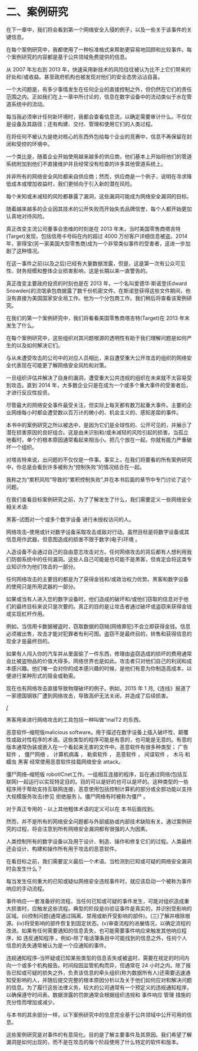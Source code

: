 # 二、案例研究

在下一章中，我们将会看到第一个网络安全入侵的例子，以及一些关于该事件的关键信息。

在每个案例研究中，我都使用了一种标准格式来帮助更容易地回顾和比较事件。每个案例研究的内容都是基于公共领域免费提供的信息。

从 2007 年左右到 2013 年，快速采用新技术的风险往往被认为比不上它们带来的好处和/或收益。甚至政府机构也被发现对他们的安全态势沾沾自喜。

一个大问题是，有多少事情发生在任何企业的直接控制之外，但仍然在它们的责任范围之内。正如我们在上一章中所讨论的，信息在数字设备中的流动类似于水在管道系统中的流动。

每当我必须审计任何新环境时，我都会查看信息流，以确定需要审计什么。不仅仅是设备及其路径；还有构建、交付、管理和使用它们的人类过程。

在将任何不被认为是绝对核心的东西外包给每个企业的竞赛中，信息不再保留在封闭和受控的环境中。

一个类比是，随着企业开始使用越来越多的供应商，他们基本上开始将他们的管道系统附加到他们不直接维护并且经常没有检查的许多其他管道系统上。

并非所有的网络安全风险都来自供应商；然而，供应商是一个例子，说明在寻求降低成本或增加收益时，我们更倾向于引入新的潜在风险。

每个未知或未减轻的风险都暴露了漏洞，这些漏洞可能成为网络安全漏洞的目标。

随着越来越多的企业因其技术的公开失败而开始失去品牌信誉，每个人都开始更加认真地对待风险。

真正改变主流公司董事会思维的时刻是在 2013 年末，当时美国零售商塔吉特(Target)发现，包括信用卡号码在内的超过 4000 万份客户详细信息被盗。2014 年，家得宝(另一家美国大型零售商)成为一个非常类似事件的受害者，这进一步加剧了这种情况。

在这一事件之前(以及之后)已经有大量数据泄露，但是，这是第一次有公众可见性、财务规模和整体企业损害影响，这是长期以来一直警告的。

真正改变主要政府投资的时刻也是在 2013 年，一个名叫爱德华·斯诺登(Edward Snowden)的流氓承包商披露了数千份机密文件。在斯诺登获得这些文件期间，他没有直接为美国国家安全局工作。他为一个分包商工作。我们稍后将查看该案例研究。

在我们的第一个案例研究中，我们将看看美国零售商塔吉特(Target)在 2013 年末发生了什么。

在每个案例研究中，这些组织对其问题根源的透明性有助于我们理解问题是如何产生的以及如何解决它们。

与从未遭受攻击的公司中的对应人员相比，来自遭受重大公开攻击的组织的网络安全代表现在可能更了解网络安全风险和对策。

一旦组织评估并解决了自身的漏洞，遭受重大公共违规的组织在未来就不太容易受到攻击。直到 2014 年，大多数企业只是在成为一个或多个重大事件的受害者后，才进行反应性投资。

尽管最大的网络安全事件最受关注，但实际上每天都有数万起重大事件。主要的企业网络每小时都会遭受数以百万计的微小的、机会主义的、感知差距的事件。

本书中的案例研究之所以被选中，是因为它们是全球性的、公开可见的，并展示了潜在损害原因的良好组合。这是由未识别和/或未减轻的风险引起的损害。当孤立地看时，单个的根本原因通常看起来相当小。把几个放在一起，你就有能力严重破坏一个组织。

对塔吉特来说，出问题的不仅仅是一件事。事实上，在我们将要看的所有案例研究中，你总是会看到许多被称为“控制失败”的情况结合在一起。

我称之为“累积风险”导致的“累积控制失败”,并在本书后面的章节中专门讨论了这个问题。

在我们查看目标案例研究之前，为了了解发生了什么，我们需要定义一些网络安全相关术语:

黑客–试图对一个或多个数字设备 进行未授权访问的人。

网络攻击–使用或针对数字设备采取攻击或敌对行动。虽然目标是将数字设备或其信息用作武器，但意图造成的损害不限于数字(电子)环境 。

人造设备不会通过自己的自由意志攻击对方。任何网络攻击的背后都有人想利用我们防御系统中的任何漏洞。这些人自己可能是也可能不是黑客，但肯定会将这类专业知识作为他们攻击的一部分。

任何网络攻击的主要目的都是为了获得金钱和/或政治权力优势。黑客和数字设备的使用只是所用武器的一部分。

如果或当有人进入您的数字设备时，他们造成的破坏和/或他们窃取的信息对于他们的最终目标来说只是次要的。真正的目的是让攻击者通过破坏或盗窃来获得金钱或实现杠杆作用。

例如，当信用卡数据被盗时，窃取数据的窃贼(网络罪犯)不会立即获得金钱。信息必须被出售，攻击才能对犯罪者有利可图。盗窃不是最终目的，转售和获得信息的现金才是最终目的。

如果有人闯入你的汽车并从里面偷了一件东西，修理由盗窃造成的损坏的费用通常会比被盗物品的价值大得多。网络世界也是如此。攻击者只对他们自己的利润和成本感兴趣。他们唯一会对你的成本感兴趣的时候，是他们有意为你制造高成本，以便进行某种形式的赎金或勒索。

现在也有网络攻击直接导致物理破坏的例子。例如，2015 年 1 月,《连线》报道了一家德国钢铁厂遭到网络攻击，导致高炉无法关闭，并造成了后续损害。

[/](http://www.wired.com/2015/01/german-steel-mill-hack-destruction/)

黑客用来进行网络攻击的工具包括一种叫做“malT2 的东西。

恶意软件–缩短版malicious software。用于描述在数字设备上插入破坏性、颠覆性或敌对性程序的术语。这些类型的程序可能是有意的，也可能是无意的。有意的版本通常伪装或嵌入在一个看起来无害的文件中。恶意软件有很多种类型； 广告软件 ， 僵尸网络 ， 计算机病毒 ， 勒索软件 ， 恶意软件 ， 间谍软件 ， 木马 和 蠕虫 黑客 经常使用恶意软件挂载网络安全 attack。

僵尸网络–缩短版 robotICnet工作。一组相互连接的程序，旨在通过网络(包括互联网)一起运行以实现特定目的。目的可以是好的也可以是坏的。这种类型的一些程序用于帮助支持互联网连接，恶意使用包括控制计算机的部分或全部功能以支持大规模服务攻击(参见 拒绝服务 )。僵尸网络有时被称为僵尸 。

对于真正专用的 - 以上其他粗体术语的定义可以在 本书后面找到。

然而，并不是所有的网络安全问题都与外部威胁或内部技术缺陷有关。通过案例研究的过程，将会注意到所有网络安全漏洞都有很强的人为因素。

人类控制所有的数字设备以及用于设计、制造、操作和修复它们的过程。人类最终还会设计、构建和操作所有用于攻击的恶意软件。

在看目标之前，我们需要定义最后一个术语。当检测到已知或可疑的网络安全漏洞时会发生什么？

每当发生任何重大的已知或疑似网络安全违规事件时，就应该启动一个被称为事件响应的手动流程。

事件响应–一套准备好的流程，当任何已知或可疑的事件发生，可能对组织造成重大损害时，应触发这些流程。典型的阶段是(I)验证事件是真实的，并识别受影响的区域。(ii)控制问题(通常通过隔离、禁用或断开受影响的部件)。(三)了解并根除根源。(iv)将受影响的部件恢复到固定状态。(v)审查流程的进展情况，以确定流程的改进。如果有任何需要通知的信息丢失，也可能需要事件响应来触发其他响应程序，如 违反通知程序 。例如–除了电话簿条目中可能找到的信息之外，任何个人信息的丢失通常被认为是一个应通知的事件。

违规通知程序–当怀疑或已知某些类型的信息丢失或被盗时，需要在规定的时间内向一个或多个机构报告。时间段因监管机构而异，但通常在 24 小时之内。除了报告已知或可疑的损失之外，负责该信息的牵头组织(称为数据所有人)还需要迅速通知受影响的人，并随后提交完整的根本原因分析以及关于他们如何应对和解决问题的信息。为了履行这些法律义务，较大的公司通常有一个预定义的违规通知程序，以确保遵守时间表。数据泄露的罚款通常会根据组织违规和 事件响应 管理 措施的充分性而增加或减少。

与本书的其余部分一样，以下案例研究中的信息完全基于公共领域中公开可用的信息。

这些案例研究是对事件的有意简化。目的是了解主要事件及其原因。我们希望了解漏洞是如何出现的，而不是在攻击的每个阶段使用了什么特定的软件和版本。